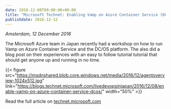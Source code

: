 ```yaml
---
date: 2016-12-08T09:00:00+00:00
title: "Microsoft Technet: Enabling Vamp on Azure Container Service (DC/OS)"
publishdate: 2016-12-12
---
```

*Amsterdam, 12 December 2016*

The Microsoft Azure team in Japan recently had a workshop on how to run Vamp on Azure Container Service and
the DC/OS platform. The also did a blog post on their experiences with an easy to follow tutorial tutorial
that should get anyone up and running in no time.

{{< figure src="https://msdnshared.blob.core.windows.net/media/2016/12/agentoverview-1024x512.jpg" link="https://blogs.technet.microsoft.com/livedevopsinjapan/2016/12/08/enable-vamp-on-azure-container-service-dcos/" width="50%" >}}

Read the full article on [technet.microsoft.com](https://blogs.technet.microsoft.com/livedevopsinjapan/2016/12/08/enable-vamp-on-azure-container-service-dcos/)

<!--more-->
